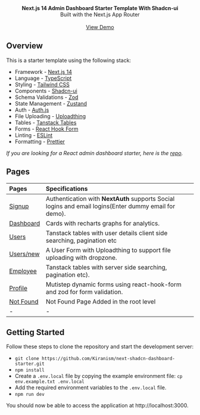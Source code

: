 <picture>
  <source media="(prefers-color-scheme: dark)" srcset="https://user-images.githubusercontent.com/9113740/201498864-2a900c64-d88f-4ed4-b5cf-770bcb57e1f5.png">
  <source media="(prefers-color-scheme: light)" srcset="https://user-images.githubusercontent.com/9113740/201498152-b171abb8-9225-487a-821c-6ff49ee48579.png">
</picture>

<div align="center"><strong>Next.js 14 Admin Dashboard Starter Template With Shadcn-ui</strong></div>
<div align="center">Built with the Next.js App Router</div>
<br />
<div align="center">
<a href="https://my-invoice-app-zeta.vercel.app/">View Demo</a>
<span>
</div>

## Overview

This is a starter template using the following stack:

- Framework - [Next.js 14](https://nextjs.org/13)
- Language - [TypeScript](https://www.typescriptlang.org)
- Styling - [Tailwind CSS](https://tailwindcss.com)
- Components - [Shadcn-ui](https://ui.shadcn.com)
- Schema Validations - [Zod](https://zod.dev)
- State Management - [Zustand](https://zustand-demo.pmnd.rs)
- Auth - [Auth.js](https://authjs.dev/)
- File Uploading - [Uploadthing](https://uploadthing.com)
- Tables - [Tanstack Tables](https://ui.shadcn.com/docs/components/data-table)
- Forms - [React Hook Form](https://ui.shadcn.com/docs/components/form)
- Linting - [ESLint](https://eslint.org)
- Formatting - [Prettier](https://prettier.io)

_If you are looking for a React admin dashboard starter, here is the [repo](https://github.com/Kiranism/react-shadcn-dashboard-starter)._

## Pages

| Pages                                                                            | Specifications                                                                                        |
| :------------------------------------------------------------------------------- | :---------------------------------------------------------------------------------------------------- |
| [Signup](https://next-shadcn-dashboard-starter.vercel.app/)                      | Authentication with **NextAuth** supports Social logins and email logins(Enter dummy email for demo). |
| [Dashboard](https://next-shadcn-dashboard-starter.vercel.app/dashboard)          | Cards with recharts graphs for analytics.                                                             |
| [Users](https://next-shadcn-dashboard-starter.vercel.app/dashboard/user)         | Tanstack tables with user details client side searching, pagination etc                               |
| [Users/new](https://next-shadcn-dashboard-starter.vercel.app/dashboard/user/new) | A User Form with Uploadthing to support file uploading with dropzone.                                 |
| [Employee](https://next-shadcn-dashboard-starter.vercel.app/dashboard/employee)  | Tanstack tables with server side searching, pagination etc).                                          |
| [Profile](https://next-shadcn-dashboard-starter.vercel.app/dashboard/profile)    | Mutistep dynamic forms using react-hook-form and zod for form validation.                             |
| [Not Found](https://next-shadcn-dashboard-starter.vercel.app/dashboard/notfound) | Not Found Page Added in the root level                                                                |
| -                                                                                | -                                                                                                     |

## Getting Started

Follow these steps to clone the repository and start the development server:

- `git clone https://github.com/Kiranism/next-shadcn-dashboard-starter.git`
- `npm install`
- Create a `.env.local` file by copying the example environment file:
  `cp env.example.txt .env.local`
- Add the required environment variables to the `.env.local` file.
- `npm run dev`

You should now be able to access the application at http://localhost:3000.
